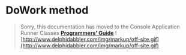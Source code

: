 # DoWork method #

> Sorry, this documentation has moved to the Console Application Runner Classes **[Programmers' Guide](http://wiki.delphidabbler.com/index.php/Docs/TPJCustomConsoleAppDoWork)** ![http://www.delphidabbler.com/img/markup/off-site.gif](http://www.delphidabbler.com/img/markup/off-site.gif)
